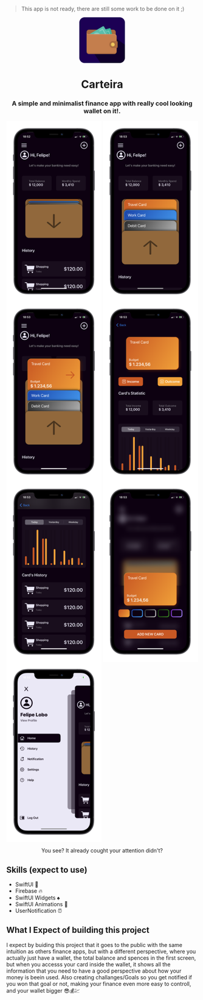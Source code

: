 >This app is not ready, there are still some work to be done on it ;)

<p align="center">
  <img align="center" src="CarteiraReadme/carteiralogo.png" alt="Carteira Logo" width="120"/>
  <h1 align="center">Carteira</h1>
  <h3 align="center">A simple and minimalist finance app with really cool looking wallet on it!.</h3>
  <p float="left">
    <img align="center" src="CarteiraReadme/screen1.png" alt="First app screen" width="250"/>
    <img align="center" src="CarteiraReadme/screen2.png" alt="Second app screen" width="250"/>
    <img align="center" src="CarteiraReadme/screen3.png" alt="Thrid app screen" width="250"/>
    <img align="center" src="CarteiraReadme/screen4.png" alt="Fourth app screen" width="250"/>
    <img align="center" src="CarteiraReadme/screen5.png" alt="Fifth app screen" width="250"/>
    <img align="center" src="CarteiraReadme/screen6.png" alt="Sixth app screen" width="250"/>
    <img align="center" src="CarteiraReadme/screen7.png" alt="Sixth app screen" width="250"/>
  </p>
  <p align="center">You see? It already cought your attention didn't?</p>
</p>

## Skills (expect to use)
- SwiftUI :eagle:
- Firebase :fire:
- SwiftUI Widgets :spades:
- SwiftUI Animations :art:
- UserNotification 	:alarm_clock:

## What I Expect of building this project
I expect by buiding this project that it goes to the public with the same intuition as others finance apps, but with a different perspective, where you actually just have a wallet, the total balance and spences in the first screen, but when you accesss your card inside the wallet, it shows all the information that you need to have a good perspective about how your money is beein used. Also creating challanges/Goals so you get notified if you won that goal or not, making your finance even more easy to controll, and your wallet bigger :sunglasses::moneybag::chart:
